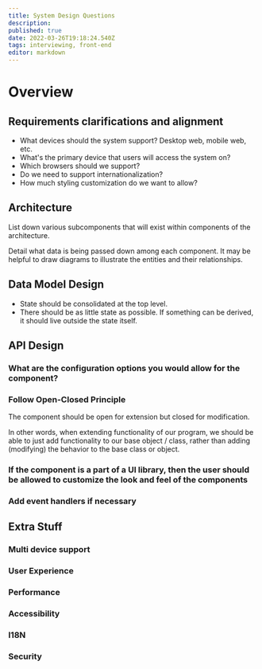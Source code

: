 ```yaml
---
title: System Design Questions
description: 
published: true
date: 2022-03-26T19:18:24.540Z
tags: interviewing, front-end
editor: markdown
---
```


# Overview
## Requirements clarifications and alignment
- What devices should the system support? Desktop web, mobile web, etc.
- What's the primary device that users will access the system on?
- Which browsers should we support?
- Do we need to support internationalization?
- How much styling customization do we want to allow?
## Architecture
List down various subcomponents that will exist within components of the architecture. 

Detail what data is being passed down among each component. It may be helpful to draw diagrams to illustrate the entities and their relationships.
## Data Model Design
- State should be consolidated at the top level. 
- There should be as little state as possible. If something can be derived, it should live outside the state itself.
## API Design
### What are the configuration options you would allow for the component?
### Follow Open-Closed Principle
The component should be open for extension but closed for modification.

In other words, when extending functionality of our program, we should be able to just add functionality to our base object / class, rather than adding (modifying) the behavior to the base class or object.
### If the component is a part of a UI library, then the user should be allowed to customize the look and feel of the components
### Add event handlers if necessary 
## Extra Stuff
### Multi device support
### User Experience
### Performance
### Accessibility
### I18N
### Security